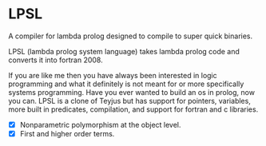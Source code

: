 # LPSL

A compiler for lambda prolog designed to compile to super quick binaries.


LPSL (lambda prolog system language) takes lambda prolog code and converts it into fortran 2008.

If you are like me then you have always been interested in logic programming and what it definitely is not meant for or more specifically systems programming. Have you ever wanted to build an os in prolog, now you can. LPSL is a clone of Teyjus but has support for pointers, variables, more built in predicates, compilation, and support for fortran and c libraries.


- [X] Nonparametric polymorphism at the object level.
- [X] First and higher order terms.
